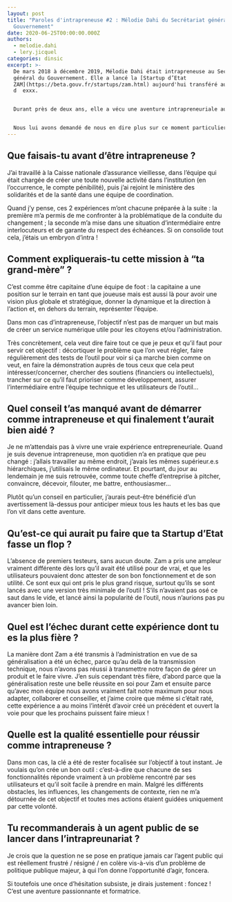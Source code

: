 ```yaml
---
layout: post
title: "Paroles d'intrapreneuse #2 : Mélodie Dahi du Secrétariat général du
  Gouvernement"
date: 2020-06-25T00:00:00.000Z
authors:
  - melodie.dahi
  - lery.jicquel
categories: dinsic
excerpt: >-
  De mars 2018 à décembre 2019, Mélodie Dahi était intrapreneuse au Secrétariat
  général du Gouvernement. Elle a lancé la [Startup d’Etat
  ZAM](https://beta.gouv.fr/startups/zam.html) aujourd'hui transféré au sein
  d  exxx.


  Durant près de deux ans, elle a vécu une aventure intrapreneuriale au sein de l’incubateur des services numériques de l’État membre du réseau [beta.gouv.fr](https://beta.gouv.fr/approche/).


  Nous lui avons demandé de nous en dire plus sur ce moment particulier de sa carrière.
---
```

## Que faisais-tu avant d’être intrapreneuse ?

J’ai travaillé à la Caisse nationale d’assurance vieillesse, dans l’équipe qui était chargée de créer une toute nouvelle activité dans l’institution (en l’occurrence, le compte pénibilité), puis j’ai rejoint le ministère des solidarités et de la santé dans une équipe de coordination.

Quand j’y pense, ces 2 expériences m’ont chacune préparée à la suite : la première m’a permis de me confronter à la problématique de la conduite du changement ; la seconde m’a mise dans une situation d’intermédiaire entre interlocuteurs et de garante du respect des échéances. Si on consolide tout cela, j’étais un embryon d’intra !

## Comment expliquerais-tu cette mission à “ta grand-mère” ?

C’est comme être capitaine d’une équipe de foot : la capitaine a une position sur le terrain en tant que joueuse mais est aussi là pour avoir une vision plus globale et stratégique, donner la dynamique et la direction à l’action et, en dehors du terrain, représenter l’équipe.

Dans mon cas d’intrapreneuse, l’objectif n’est pas de marquer un but mais de créer un service numérique utile pour les citoyens et/ou l’administration.

Très concrètement, cela veut dire faire tout ce que je peux et qu’il faut pour servir cet objectif : décortiquer le problème que l’on veut régler, faire régulièrement des tests de l’outil pour voir si ça marche bien comme on veut, en faire la démonstration auprès de tous ceux que cela peut intéresser/concerner, chercher des soutiens (financiers ou intellectuels), trancher sur ce qu’il faut prioriser comme développement, assurer l’intermédiaire entre l’équipe technique et les utilisateurs de l’outil...

## Quel conseil t’as manqué avant de démarrer comme intrapreneuse et qui finalement t’aurait bien aidé ?

Je ne m’attendais pas à vivre une vraie expérience entrepreneuriale. Quand je suis devenue intrapreneuse, mon quotidien n’a en pratique que peu changé : j’allais travailler au même endroit, j’avais les mêmes supérieur.e.s hiérarchiques, j’utilisais le même ordinateur. Et pourtant, du jour au lendemain je me suis retrouvée, comme toute cheffe d’entreprise à pitcher, convaincre, décevoir, filouter, me battre, enthousiasmer…

Plutôt qu’un conseil en particulier, j’aurais peut-être bénéficié d’un avertissement là-dessus pour anticiper mieux tous les hauts et les bas que l’on vit dans cette aventure.

## Qu’est-ce qui aurait pu faire que ta Startup d’Etat fasse un flop ?

L’absence de premiers testeurs, sans aucun doute. Zam a pris une ampleur vraiment différente dès lors qu’il avait été utilisé pour de vrai, et que les utilisateurs pouvaient donc attester de son bon fonctionnement et de son utilité. Ce sont eux qui ont pris le plus grand risque, surtout qu’ils se sont lancés avec une version très minimale de l’outil ! S’ils n’avaient pas osé ce saut dans le vide, et lancé ainsi la popularité de l’outil, nous n’aurions pas pu avancer bien loin.

## Quel est l’échec durant cette expérience dont tu es la plus fière ?

La manière dont Zam a été transmis à l’administration en vue de sa généralisation a été un échec, parce qu’au delà de la transmission technique, nous n’avons pas réussi à transmettre notre façon de gérer un produit et le faire vivre. J’en suis cependant très fière, d’abord parce que la généralisation reste une belle réussite en soi pour Zam et ensuite parce qu’avec mon équipe nous avons vraiment fait notre maximum pour nous adapter, collaborer et conseiller, et j’aime croire que même si c’était raté, cette expérience a au moins l’intérêt d’avoir créé un précédent et ouvert la voie pour que les prochains puissent faire mieux !

## Quelle est la qualité essentielle pour réussir comme intrapreneuse ?

Dans mon cas, la clé a été de rester focalisée sur l’objectif à tout instant. Je voulais qu’on crée un bon outil : c’est-à-dire que chacune de ses fonctionnalités réponde vraiment à un problème rencontré par ses utilisateurs et qu’il soit facile à prendre en main. Malgré les différents obstacles, les influences, les changements de contexte, rien ne m’a détournée de cet objectif et toutes mes actions étaient guidées uniquement par cette volonté.

## Tu recommanderais à un agent public de se lancer dans l’intrapreunariat ?

Je crois que la question ne se pose en pratique jamais car l’agent public qui est réellement frustré / résigné / en colère vis-à-vis d’un problème de politique publique majeur, à qui l’on donne l’opportunité d’agir, foncera.

Si toutefois une once d’hésitation subsiste, je dirais justement : foncez ! C’est une aventure passionnante et formatrice.